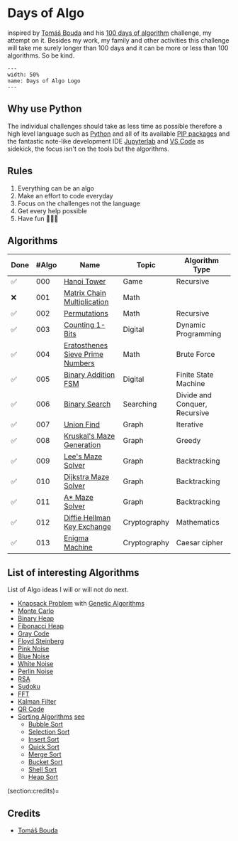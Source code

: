# Days of Algo

inspired by [Tomáš Bouda](https://medium.com/@tomas.bouda) and his [100 days of algorithm](https://medium.com/100-days-of-algorithms/100-days-of-algorithms-challenge-41996f7e1ec8) challenge, my attempt on it. Besides my work, my family and other activities this challenge will take me surely longer than 100 days and it can be more or less than 100 algorithms. So be kind.

```{figure} img/days-of-algo.svg
---
width: 50%
name: Days of Algo Logo
---
```

## Why use Python

The individual challenges should take as less time as possible therefore a high level language such as [Python](https://www.python.org) and all of its available [PIP packages](https://pypi.org/project/pip/) and the fantastic note-like development IDE [Jupyterlab](https://jupyter.org) and [VS Code](https://code.visualstudio.com) as sidekick, the focus isn't on the tools but the algorithms.

## Rules

1. Everything can be an algo
2. Make an effort to code everyday
3. Focus on the challenges not the language
4. Get every help possible
5. Have fun 🙈🙊🙉

## Algorithms

| Done | #Algo | Name                                                                            | Topic         | Algorithm Type                |
| ---- | ----- | ------------------------------------------------------------------------------- | ------------- | ----------------------------- |
| ✅    |   000 | [Hanoi Tower](notebooks/000-hanoi-tower.ipynb)                                 | Game          | Recursive                     |
| ❌    |   001 | [Matrix Chain Multiplication](notebooks/001-matrix-chain-multiplication.ipynb) | Math          |                               |
| ✅    |   002 | [Permutations](notebooks/002-permutations.ipynb)                               | Math          | Recursive                     |
| ✅    |   003 | [Counting 1-Bits](notebooks/003-counting-1bits.ipynb)                          | Digital       | Dynamic Programming           |
| ✅    |   004 | [Eratosthenes Sieve Prime Numbers](notebooks/004-eratosthenes-sieve.ipynb)     | Math          | Brute Force                   |
| ✅    |   005 | [Binary Addition FSM](notebooks/005-binary-addition-fsm.ipynb)                 | Digital       | Finite State Machine          |
| ✅    |   006 | [Binary Search](notebooks/006-binary-search.ipynb)                             | Searching     | Divide and Conquer, Recursive |
| ✅    |   007 | [Union Find](notebooks/007-union-find.ipynb)                                   | Graph         | Iterative                     |
| ✅    |   008 | [Kruskal's Maze Generation](notebooks/008-maze-generation-kruskal.ipynb)       | Graph         | Greedy                        |
| ✅    |   009 | [Lee's Maze Solver](notebooks/009-maze-solver-lee.ipynb)                       | Graph         | Backtracking                  |
| ✅    |   010 | [Dijkstra Maze Solver](notebooks/010-maze-solver-dijkstra.ipynb)               | Graph         | Backtracking                  |
| ✅    |   011 | [A* Maze Solver](notebooks/011-maze-solver-astar.ipynb)                        | Graph         | Backtracking                  |
| ✅    |   012 | [Diffie Hellman Key Exchange](notebooks/012-diffie-hellman-key-exchange.ipynb) | Cryptography  | Mathematics                   |
| ✅    |   013 | [Enigma Machine](notebooks/013-enigma-machine.ipynb)                           | Cryptography  | Caesar cipher                 |

## List of interesting Algorithms

List of Algo ideas I will or will not do next.

* [Knapsack Problem](https://en.wikipedia.org/wiki/Knapsack_problem) with [Genetic Algorithms](https://en.wikipedia.org/wiki/Genetic_algorithm)
* [Monte Carlo](https://en.wikipedia.org/wiki/Monte_Carlo_algorithm)
* [Binary Heap](https://en.wikipedia.org/wiki/Binary_heap)
* [Fibonacci Heap](https://en.wikipedia.org/wiki/Fibonacci_heap)
* [Gray Code](https://en.wikipedia.org/wiki/Gray_code)
* [Floyd Steinberg](https://en.wikipedia.org/wiki/Floyd–Steinberg_dithering)
* [Pink Noise](https://en.wikipedia.org/wiki/Pink_noise)
* [Blue Noise](https://en.wikipedia.org/wiki/Colors_of_noise#Blue_noise)
* [White Noise](https://en.wikipedia.org/wiki/White_noise)
* [Perlin Noise](https://en.wikipedia.org/wiki/Perlin_noise)
* [RSA](https://en.wikipedia.org/wiki/RSA_(cryptosystem))
* [Sudoku](https://en.wikipedia.org/wiki/Sudoku)
* [FFT](https://en.wikipedia.org/wiki/Fast_Fourier_transform)
* [Kalman Filter](https://en.wikipedia.org/wiki/Kalman_filter)
* [QR Code](https://en.wikipedia.org/wiki/QR_code)
* [Sorting Algorithms](https://en.wikipedia.org/wiki/Sorting_algorithm) [see](https://dev.to/koladev/8-must-know-sorting-algorithms-5ja)
  * [Bubble Sort](https://en.wikipedia.org/wiki/Bubble_sort)
  * [Selection Sort](https://en.wikipedia.org/wiki/Selection_sort)
  * [Insert Sort](https://en.wikipedia.org/wiki/Insertion_sort)
  * [Quick Sort](https://en.wikipedia.org/wiki/Quicksort)
  * [Merge Sort](https://en.wikipedia.org/wiki/Merge_sort)
  * [Bucket Sort](https://en.wikipedia.org/wiki/Bucket_sort)
  * [Shell Sort](https://en.wikipedia.org/wiki/Shellsort)
  * [Heap Sort](https://en.wikipedia.org/wiki/Heapsort)

(section:credits)=
## Credits

* [Tomáš Bouda](https://medium.com/@tomas.bouda)